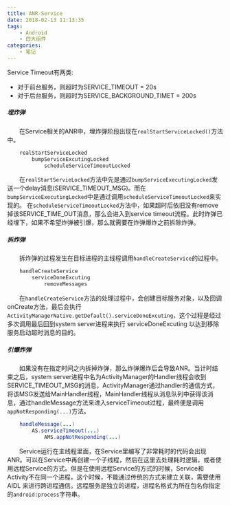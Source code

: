 ```yaml
---
title: ANR-Service
date: 2018-02-13 11:13:35
tags: 
    - Android
    - 四大组件
categories: 
    - 笔记
---
```

Service Timeout有两类:     

* 对于前台服务，则超时为SERVICE_TIMEOUT = 20s       
* 对于后台服务，则超时为SERVICE_BACKGROUND_TIMET = 200s     

##### 埋炸弹             
&emsp;&emsp;在Service相关的ANR中，埋炸弹阶段出现在`realStartServiceLocked()`方法中。

```java
    realStartServiceLocked
        bumpServiceExcutingLocked
            scheduleServiceTimeoutLocked

```

&emsp;&emsp;在`realStartServieLocked`方法中先是通过`bumpServiceExecutingLocked`发送一个delay消息(SERVICE_TIMEOUT_MSG)。而在`bumpServiceExecutingLocked`中是通过调用`scheduleServiceTimeoutLocked`来实现的。
在`scheduleServiceTimeoutLocked`方法中，如果超时后依旧没有remove掉该SERVICE_TIME_OUT消息，那么会进入到service timeout流程。此时炸弹已经埋下，如果不希望炸弹被引爆，那么就需要在炸弹爆炸之前拆除炸弹。

##### 拆炸弹
&emsp;&emsp;拆炸弹的过程发生在目标进程的主线程调用`handleCreateService`的过程中。
```java
    handleCreateService
        serviceDoneExcuting
            removeMessages
```
&emsp;&emsp;在`handleCreateService`方法的处理过程中，会创建目标服务对象，以及回调onCreate方法，最后会执行`ActivityManagerNative.getDefault().serviceDoneExcuting`，这个过程是经过多次调用最后回到system server进程来执行 serviceDoneExcuting 以达到移除服务启动超时消息的目的。 

##### 引爆炸弹
&emsp;&emsp;如果没有在指定时间之内拆掉炸弹，那么炸弹爆炸后会导致ANR。当计时结束之后，system server进程中名为ActivityManager的Handler线程会收到SERVICE_TIMEOUT_MSG的消息，ActivityManager通过handler的通信方式，将该MSG发送给MainHandler线程，MainHandler线程从消息队列中获得该消息，通过handleMessage方法来进入serviceTimeout过程，最终便是调用`appNotResponding(...)`方法。
```java
    handleMessage(...)
        AS.serviceTimeout(...)
            AMS.appNotResponding(...)
```

&emsp;&emsp;Service运行在主线程里面，在Service里编写了非常耗时的代码会出现ANR。可以在Service中再创建一个子线程，然后在这里去处理耗时逻辑，或者使用远程Service的方式。但是在使用远程Service的方式的时候，Service和Activity不在同一个进程，这个时候，不能通过传统的方式来建立关联，需要使用 AIDL 来进行跨进程通信。远程服务是独立的进程，进程名格式为所在包名你指定的`android:process`字符串。


